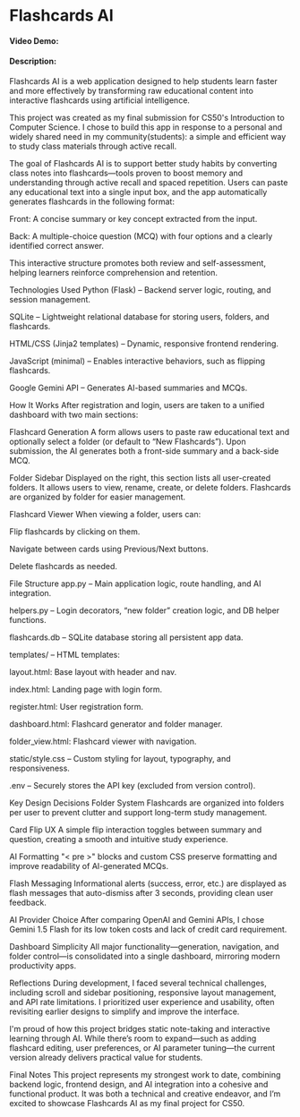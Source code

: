 # Flashcards AI
#### Video Demo:
#### Description: 
Flashcards AI is a web application designed to help students learn faster and more effectively by transforming raw educational content into interactive flashcards using artificial intelligence.

This project was created as my final submission for CS50's Introduction to Computer Science. I chose to build this app in response to a personal and widely shared need in my community(students): a simple and efficient way to study class materials through active recall.

The goal of Flashcards AI is to support better study habits by converting class notes into flashcards—tools proven to boost memory and understanding through active recall and spaced repetition. Users can paste any educational text into a single input box, and the app automatically generates flashcards in the following format:

Front: A concise summary or key concept extracted from the input.

Back: A multiple-choice question (MCQ) with four options and a clearly identified correct answer.

This interactive structure promotes both review and self-assessment, helping learners reinforce comprehension and retention.

Technologies Used
Python (Flask) – Backend server logic, routing, and session management.

SQLite – Lightweight relational database for storing users, folders, and flashcards.

HTML/CSS (Jinja2 templates) – Dynamic, responsive frontend rendering.

JavaScript (minimal) – Enables interactive behaviors, such as flipping flashcards.

Google Gemini API – Generates AI-based summaries and MCQs.

How It Works
After registration and login, users are taken to a unified dashboard with two main sections:

Flashcard Generation
A form allows users to paste raw educational text and optionally select a folder (or default to “New Flashcards”). Upon submission, the AI generates both a front-side summary and a back-side MCQ.

Folder Sidebar
Displayed on the right, this section lists all user-created folders. It allows users to view, rename, create, or delete folders. Flashcards are organized by folder for easier management.

Flashcard Viewer
When viewing a folder, users can:

Flip flashcards by clicking on them.

Navigate between cards using Previous/Next buttons.

Delete flashcards as needed.

File Structure
app.py – Main application logic, route handling, and AI integration.

helpers.py – Login decorators, “new folder” creation logic, and DB helper functions.

flashcards.db – SQLite database storing all persistent app data.

templates/ – HTML templates:

layout.html: Base layout with header and nav.

index.html: Landing page with login form.

register.html: User registration form.

dashboard.html: Flashcard generator and folder manager.

folder_view.html: Flashcard viewer with navigation.

static/style.css – Custom styling for layout, typography, and responsiveness.

.env – Securely stores the API key (excluded from version control).

Key Design Decisions
Folder System
Flashcards are organized into folders per user to prevent clutter and support long-term study management.

Card Flip UX
A simple flip interaction toggles between summary and question, creating a smooth and intuitive study experience.

AI Formatting
"< pre >" blocks and custom CSS preserve formatting and improve readability of AI-generated MCQs.

Flash Messaging
Informational alerts (success, error, etc.) are displayed as flash messages that auto-dismiss after 3 seconds, providing clean user feedback.

AI Provider Choice
After comparing OpenAI and Gemini APIs, I chose Gemini 1.5 Flash for its low token costs and lack of credit card requirement.

Dashboard Simplicity
All major functionality—generation, navigation, and folder control—is consolidated into a single dashboard, mirroring modern productivity apps.

Reflections
During development, I faced several technical challenges, including scroll and sidebar positioning, responsive layout management, and API rate limitations. I prioritized user experience and usability, often revisiting earlier designs to simplify and improve the interface.

I'm proud of how this project bridges static note-taking and interactive learning through AI. While there’s room to expand—such as adding flashcard editing, user preferences, or AI parameter tuning—the current version already delivers practical value for students.

Final Notes
This project represents my strongest work to date, combining backend logic, frontend design, and AI integration into a cohesive and functional product. It was both a technical and creative endeavor, and I’m excited to showcase Flashcards AI as my final project for CS50.


